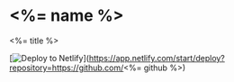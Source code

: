 # <%= name %>

<%= title %>

[![Deploy to Netlify](https://www.netlify.com/img/deploy/button.svg)](https://app.netlify.com/start/deploy?repository=https://github.com/<%= github %>)
